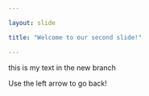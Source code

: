 ```yaml
---

layout: slide

title: "Welcome to our second slide!"

---
```


this is my text in the new branch

Use the left arrow to go back!
